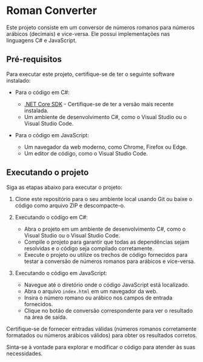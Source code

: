 # Roman Converter

Este projeto consiste em um conversor de números romanos para números arábicos (decimais) e vice-versa. Ele possui implementações nas linguagens C# e JavaScript.

## Pré-requisitos

Para executar este projeto, certifique-se de ter o seguinte software instalado:

- Para o código em C#:
  - [.NET Core SDK](https://dotnet.microsoft.com/download) - Certifique-se de ter a versão mais recente instalada.
  - Um ambiente de desenvolvimento C#, como o Visual Studio ou o Visual Studio Code.

- Para o código em JavaScript:
  - Um navegador da web moderno, como Chrome, Firefox ou Edge.
  - Um editor de código, como o Visual Studio Code.

## Executando o projeto

Siga as etapas abaixo para executar o projeto:

1. Clone este repositório para o seu ambiente local usando Git ou baixe o código como arquivo ZIP e descompacte-o.

2. Executando o código em C#:
   - Abra o projeto em um ambiente de desenvolvimento C#, como o Visual Studio ou o Visual Studio Code.
   - Compile o projeto para garantir que todas as dependências sejam resolvidas e o código seja compilado corretamente.
   - Execute o projeto ou utilize os trechos de código fornecidos para testar a conversão de números romanos para arábicos e vice-versa.

3. Executando o código em JavaScript:
   - Navegue até o diretório onde o código JavaScript está localizado.
   - Abra o arquivo `index.html` em um navegador da web.
   - Insira o número romano ou arábico nos campos de entrada fornecidos.
   - Clique no botão de conversão correspondente para ver o resultado na área de saída.

Certifique-se de fornecer entradas válidas (números romanos corretamente formatados ou números arábicos válidos) para obter os resultados corretos.

Sinta-se à vontade para explorar e modificar o código para atender às suas necessidades.

